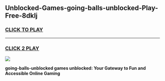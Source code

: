 
## Unblocked-Games-going-balls-unblocked-Play-Free-8dklj
<h3>
<a href="https://premium76.site?title=going-balls-unblocked&ref=17A">CLICK TO PLAY</a></h3>
<hr>

<h3>
<a href="https://premium76.site?title=going-balls-unblocked&ref=17A">CLICK 2 PLAY</a>
  
</h3>

<a href="https://premium76.site?title=going-balls-unblocked&ref=17A"><img src="https://clearcache.store/games.png"></a>


**going-balls-unblocked games unblocked: Your Gateway to Fun and Accessible Online Gaming**
